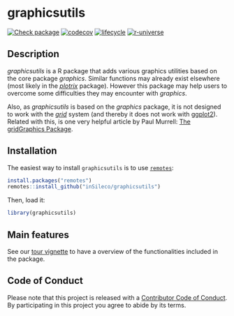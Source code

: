 # graphicsutils
[![Check package](https://github.com/inSileco/graphicsutils/actions/workflows/check-moreorless-standard.yaml/badge.svg)](https://github.com/inSileco/graphicsutils/actions/workflows/check-moreorless-standard.yaml)
[![codecov](https://codecov.io/gh/inSileco/graphicsutils/branch/master/graph/badge.svg)](https://codecov.io/gh/inSileco/graphicsutils)
[![lifecycle](https://img.shields.io/badge/lifecycle-maturing-blue.svg)](https://www.tidyverse.org/lifecycle/#maturing)
[![r-universe](https://insileco.r-universe.dev/badges/graphicsutils)](https://insileco.r-universe.dev/ui#builds)


## Description

*graphicsutils* is a R package that adds various graphics utilities
based on the core package *graphics*. Similar functions may already exist
elsewhere (most likely in the [*plotrix*](http://cran.r-project.org/web/packages/plotrix/index.html)
package). However this package may help users to overcome some difficulties they may encounter with *graphics*.

Also, as *graphicsutils* is based on the *graphics* package, it is not
designed to work with the
[*grid*](https://stat.ethz.ch/R-manual/R-devel/library/grid/html/grid-package.html)
system (and thereby it does not work with
[ggplot2](http://cran.r-project.org/web/packages/ggplot2/index.html)).
Related with this, is one very helpful article by Paul Murrell: [The
gridGraphics
Package](https://journal.r-project.org/archive/2015-1/murrell.pdf).


## Installation

The easiest way to install `graphicsutils` is to use 
[`remotes`](https://CRAN.R-project.org/package=remotes):

```R
install.packages("remotes")
remotes::install_github("inSileco/graphicsutils")
```

Then, load it:

```R
library(graphicsutils)
```

## Main features

See our [tour vignette](http://insileco.github.io/graphicsutils/articles/overview.html) to have a overview of the functionalities included in the package.


## Code of Conduct

Please note that this project is released with a [Contributor Code of Conduct](CONDUCT.md). By participating in this project you agree to abide by its terms.

